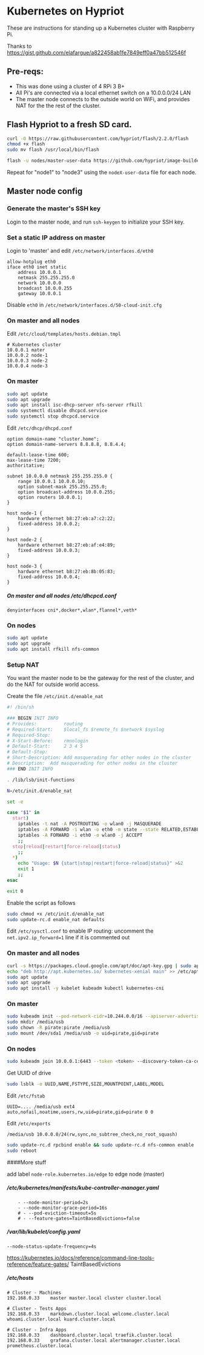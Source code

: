 # Kubernetes on Hypriot

These are instructions for standing up a Kubernetes cluster with Raspberry Pi.

Thanks to https://gist.github.com/elafargue/a822458ab1fe7849eff0a47bb512546f

## Pre-reqs:

* This was done using a cluster of 4 RPi 3 B+
* All Pi's are connected via a local ethernet switch on a 10.0.0.0/24 LAN
* The master node connects to the outside world on WiFi, and provides NAT for the the rest of the cluster.

## Flash Hypriot to a fresh SD card.

```bash
curl -O https://raw.githubusercontent.com/hypriot/flash/2.2.0/flash
chmod +x flash
sudo mv flash /usr/local/bin/flash

flash -u nodes/master-user-data https://github.com/hypriot/image-builder-rpi/releases/download/v1.10.0/hypriotos-rpi-v1.10.0.img.zip
```

Repeat for "node1" to "node3" using the ```nodeX-user-data``` file for each node.

## Master node config

### Generate the master's SSH key

Login to the master node, and run `ssh-keygen` to initialize your SSH key.

### Set a static IP address on master

Login to 'master' and edit `/etc/network/interfaces.d/eth0`

```
allow-hotplug eth0
iface eth0 inet static
	address 10.0.0.1
	netmask 255.255.255.0
	network 10.0.0.0
	broadcast 10.0.0.255
	gateway 10.0.0.1
```

Disable `eth0` in `/etc/network/interfaces.d/50-cloud-init.cfg`

### On master and all nodes
Edit `/etc/cloud/templates/hosts.debian.tmpl`

```
# Kubernetes cluster
10.0.0.1 mater
10.0.0.2 node-1
10.0.0.3 node-2
10.0.0.4 node-3
```

### On master

```bash
sudo apt update
sudo apt upgrade
sudo apt install isc-dhcp-server nfs-server rfkill
sudo systemctl disable dhcpcd.service
sudo systemctl stop dhcpcd.service
```

Edit `/etc/dhcp/dhcpd.conf`

```
option domain-name "cluster.home";
option domain-name-servers 8.8.8.8, 8.8.4.4;

default-lease-time 600;
max-lease-time 7200;
authoritative;

subnet 10.0.0.0 netmask 255.255.255.0 {
	range 10.0.0.1 10.0.0.10;
	option subnet-mask 255.255.255.0;
	option broadcast-address 10.0.0.255;
	option routers 10.0.0.1;
}

host node-1 {
	hardware ethernet b8:27:eb:a7:c2:22;
	fixed-address 10.0.0.2;
}

host node-2 {
	hardware ethernet b8:27:eb:af:e4:89;
	fixed-address 10.0.0.3;
}

host node-3 {
	hardware ethernet b8:27:eb:8b:05:83;
	fixed-address 10.0.0.4;
}
```

##### On master and all nodes /etc/dhcpcd.conf

```
denyinterfaces cni*,docker*,wlan*,flannel*,veth*
```

### On nodes

```bash
sudo apt update
sudo apt upgrade
sudo apt install rfkill nfs-common
```

### Setup NAT

You want the master node to be the gateway for the rest of the cluster, and do the NAT for outside world access.

Create the file `/etc/init.d/enable_nat`

```bash
#! /bin/sh

### BEGIN INIT INFO
# Provides:          routing
# Required-Start:    $local_fs $remote_fs $network $syslog
# Required-Stop:
# X-Start-Before:    rmnologin
# Default-Start:     2 3 4 5
# Default-Stop:
# Short-Description: Add masquerading for other nodes in the cluster
# Description:  Add masquerading for other nodes in the cluster
### END INIT INFO

. /lib/lsb/init-functions

N=/etc/init.d/enable_nat

set -e

case "$1" in
  start)
	iptables -t nat -A POSTROUTING -o wlan0 -j MASQUERADE
	iptables -A FORWARD -i wlan -o eth0 -m state --state RELATED,ESTABLISHED -j ACCEPT
	iptables -A FORWARD -i eth0 -o wlan0 -j ACCEPT
    ;;
  stop|reload|restart|force-reload|status)
    ;;
  *)
    echo "Usage: $N {start|stop|restart|force-reload|status}" >&2
    exit 1
    ;;
esac

exit 0
```

Enable the script as follows

```bash
sudo chmod +x /etc/init.d/enable_nat
sudo update-rc.d enable_nat defaults
```

Edit `/etc/sysctl.conf` to enable IP routing: uncomment the `net.ipv2.ip_forward=1` line if it is commented out

### On master and all nodes

```bash
curl -s https://packages.cloud.google.com/apt/doc/apt-key.gpg | sudo apt-key add - 
echo "deb http://apt.kubernetes.io/ kubernetes-xenial main" >> /etc/apt/sources.list.d/kubernetes.list
sudo apt update
sudo apt upgrade
sudo apt install -y kubelet kubeadm kubectl kubernetes-cni
```

### On master
```bash
sudo kubeadm init --pod-network-cidr=10.244.0.0/16 --apiserver-advertise-address=10.0.0.1
sudo mkdir /media/usb
sudo chown -R pirate:pirate /media/usb
sudo mount /dev/sda1 /media/usb -o uid=pirate,gid=pirate
```

### On nodes

```bash
sudo kubeadm join 10.0.0.1:6443 --token <token> --discovery-token-ca-cert-hash sha256:1c06faa186e7f85...
```

Get UUID of drive

```bash
sudo lsblk -o UUID,NAME,FSTYPE,SIZE,MOUNTPOINT,LABEL,MODEL
```

Edit `/etc/fstab`

```
UUID=.... /media/usb ext4 auto,nofail,noatime,users,rw,uid=pirate,gid=pirate 0 0
```

Edit `/etc/exports`

```
/media/usb 10.0.0.0/24(rw,sync,no_subtree_check,no_root_squash)
```

```bash
sudo update-rc.d rpcbind enable && sudo update-rc.d nfs-common enable
sudo reboot
```

####More stuff


add label `node-role.kubernetes.io/edge` to edge node (master)


##### /etc/kubernetes/manifests/kube-controller-manager.yaml

```
    - --node-monitor-period=2s
    - --node-monitor-grace-period=16s
    # - --pod-eviction-timeout=5s
    # - --feature-gates=TaintBasedEvictions=false
```

##### /var/lib/kubelet/config.yaml
```
--node-status-update-frequency=4s
```

https://kubernetes.io/docs/reference/command-line-tools-reference/feature-gates/ TaintBasedEvictions
##### /etc/hosts

```
# Cluster - Machines
192.168.0.33    master master.local cluster cluster.local

# Cluster - Tests Apps
192.168.0.33    markdown.cluster.local welcome.cluster.local whoami.cluster.local kuard.cluster.local

# Cluster - Infra Apps
192.168.0.33    dashboard.cluster.local traefik.cluster.local
192.168.0.33    grafana.cluster.local alertmanager.cluster.local prometheus.cluster.local
```